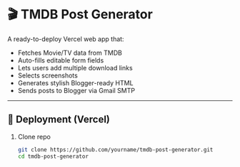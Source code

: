 # 🎬 TMDB Post Generator

A ready-to-deploy Vercel web app that:
- Fetches Movie/TV data from TMDB
- Auto-fills editable form fields
- Lets users add multiple download links
- Selects screenshots
- Generates stylish Blogger-ready HTML
- Sends posts to Blogger via Gmail SMTP

---

## 🚀 Deployment (Vercel)
1. Clone repo  
   ```bash
   git clone https://github.com/yourname/tmdb-post-generator.git
   cd tmdb-post-generator